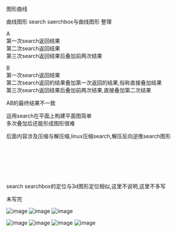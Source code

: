图形曲线

曲线图形
search saerchbox与曲线图形
整理

A                                                                   </br>
第一次search返回结果　　　　　　　　　　　　　　　　　　　　　　　　　　　</br>
第二次search返回结果                                                 </br>
第三次search返回结果后叠加前两次结果                                   </br>


B                                                                   </br>
第一次search返回结果                                                 </br>
第二次search返回的结果叠加第一次返回的结果,俗称直接叠加结果             </br>
第三次search返回结果后叠加前两次结果,直接叠加第二次结果                 </br>


AB的最终结果不一致                                                    </br>

运用search在平面上构建平面图简单                                       </br>
多次叠加后还能形成图形很难                                             </br>

后面内容涉及压缩与解压缩,linux压缩search,解压反向逆推search图形          </br>

</br>
</br>
</br>
</br>
</br>


search searchbox的定位与3d图形定位相似,这里不说明,这里不多写              </br>

未写完

![image](https://github.com/qizhoward/DailyNotebook/blob/master/7891.PNG)
![image](https://github.com/qizhoward/DailyNotebook/blob/master/7892.PNG)
![image](https://github.com/qizhoward/DailyNotebook/blob/master/7893.PNG)

![image](https://github.com/qizhoward/people/blob/master/phone/QQzone/2018_12_07_23_39_IMG_1403.JPG)
![image](https://github.com/qizhoward/DailyNotebook/blob/master/2019_01_13_20_02_IMG_2412.PNG)
![image](https://github.com/qizhoward/DailyNotebook/blob/master/2018_11_21_12_29_IMG_0863.jpg)
![image](https://github.com/qizhoward/DailyNotebook/blob/master/2019_01_13_20_19_IMG_2414.PNG)
